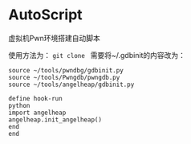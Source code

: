 # AutoScript
虚拟机Pwn环境搭建自动脚本

使用方法为：
`git clone `
需要将~/.gdbinit的内容改为：
```shell
source ~/tools/pwndbg/gdbinit.py
source ~/tools/Pwngdb/pwngdb.py
source ~/tools/angelheap/gdbinit.py

define hook-run
python
import angelheap
angelheap.init_angelheap()
end
end
